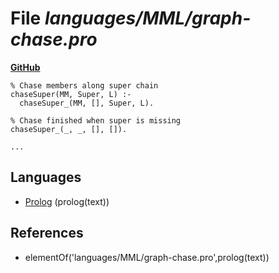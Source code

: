 # File _languages/MML/graph-chase.pro_
**[GitHub](https://github.com/softlang/yas/blob/master/languages/MML/graph-chase.pro)**
```
% Chase members along super chain
chaseSuper(MM, Super, L) :-
  chaseSuper_(MM, [], Super, L).

% Chase finished when super is missing
chaseSuper_(_, _, [], []).

...
```

## Languages
* [Prolog](../languages/Prolog.md) (prolog(text))

## References
* elementOf('languages/MML/graph-chase.pro',prolog(text))
